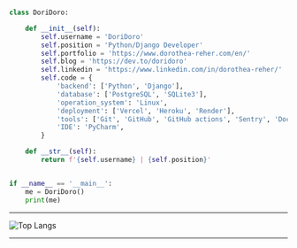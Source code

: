 ```python

class DoriDoro:

    def __init__(self):
        self.username = 'DoriDoro'
        self.position = 'Python/Django Developer'
        self.portfolio = 'https://www.dorothea-reher.com/en/'
        self.blog = 'https://dev.to/doridoro'
        self.linkedin = 'https://www.linkedin.com/in/dorothea-reher/'
        self.code = {
            'backend': ['Python', 'Django'],
            'database': ['PostgreSQL', 'SQLite3'],
            'operation_system': 'Linux',
            'deployment': ['Vercel', 'Heroku', 'Render'],
            'tools': ['Git', 'GitHub', 'GitHub actions', 'Sentry', 'Docker'],
            'IDE': 'PyCharm',
        }

    def __str__(self):
        return f'{self.username} | {self.position}'


if __name__ == '__main__':
    me = DoriDoro()
    print(me)
```

---

![Top Langs](https://github-readme-stats.vercel.app/api/top-langs/?username=DoriDoro&layout=compact&theme=synthwave)

---
